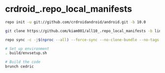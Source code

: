 # crdroid_.repo_local_manifests

```bash
repo init -u git://github.com/crdroidandroid/android.git -b 10.0
```
```bash
git clone https://github.com/kiam001/all10_.repo_local_manifests -b lineage-18 .repo/local_manifests
```
```bash
repo sync -c -j$(nproc --all) --force-sync --no-clone-bundle --no-tags
```

```bash
# Set up environment
. build/envsetup.sh

# Build the code
brunch cedric
```

